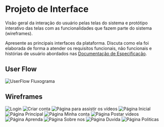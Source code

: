 
# Projeto de Interface

Visão geral da interação do usuário pelas telas do sistema e protótipo interativo das telas com as funcionalidades que fazem parte do sistema (wireframes).

 Apresente as principais interfaces da plataforma. Discuta como ela foi elaborada de forma a atender os requisitos funcionais, não funcionais e histórias de usuário abordados nas <a href="2-Especificação do Projeto.md"> Documentação de Especificação</a>.

## User Flow

![UserFlow Fluxograma](img/Wireframes/userflow_fluxograma.png)




## Wireframes

![Login](img/Wireframes/Login.png)
![Criar conta](img/Wireframes/CriarConta.png)
![Página para assistir os vídeos](img/Wireframes/PaginadosVideos.png)
![Página Inicial](img/Wireframes/PaginaInicial.png)
![Página Principal](img/Wireframes/PaginaPrincipal.png)
![Página Minha conta ](img/Wireframes/minhaconta.png)
![Página Postar videos](img/Wireframes/postarvideos.png)
![Página Aprenda ](img/Wireframes/aprenda.png)
![Página Sobre nos ](img/Wireframes/sobrenos.png)
![Página Duvida ](img/Wireframes/duvidas.png)
![Página Politicas ](img/Wireframes/politicas.png)
